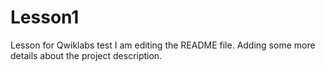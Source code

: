 # Lesson1
Lesson for Qwiklabs test
I am editing the README file. Adding some more details about the project description.
